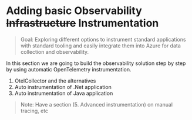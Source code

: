 # Adding basic Observability ~~Infrastructure~~ Instrumentation

> Goal: Exploring different options to instrument standard applications with standard tooling and easily integrate them into Azure for data collection and observability.

In this section we are going to build the observability solution step by step by using automatic OpenTelemetry instrumentation.

1. OtelCollector and the alternatives 
2. Auto instrumentation of .Net application 
3. Auto instrumentation of Java application

> Note: Have a section (5. Advanced instrumentation) on manual tracing, etc
